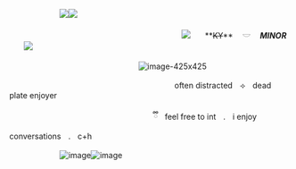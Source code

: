ㅤㅤㅤㅤㅤㅤㅤ![](https://media.discordapp.net/attachments/903364339464044575/1101211967160602715/C2A05123-F43E-450E-BF25-52DB94C6E882.gif)![](https://media.discordapp.net/attachments/903364339464044575/1101211967160602715/C2A05123-F43E-450E-BF25-52DB94C6E882.gif)

ㅤㅤㅤㅤㅤㅤㅤㅤㅤㅤㅤㅤㅤㅤㅤㅤㅤㅤㅤㅤㅤㅤㅤㅤ![](https://caterpie.crd.co/assets/images/gallery28/306d84fe.png?v=55641fe5)ㅤㅤ**~~KY~~** ㅤ𓎟 ㅤ***MINOR***ㅤㅤ![](https://caterpie.crd.co/assets/images/gallery28/dc1be573.png?v=55641fe5)

ㅤㅤㅤㅤㅤㅤㅤㅤㅤㅤㅤㅤㅤㅤㅤㅤㅤㅤ![image-425x425](https://github.com/imisfood/imisfood/assets/130332213/c73ee15b-681f-4618-9bbc-2e1e1f7c5944)

ㅤㅤㅤㅤㅤㅤㅤㅤㅤㅤㅤㅤㅤㅤㅤㅤㅤㅤㅤㅤㅤㅤㅤoften distractedㅤ⟢ㅤdead plate enjoyer

ㅤㅤㅤㅤㅤㅤㅤㅤㅤㅤㅤㅤㅤㅤㅤㅤㅤㅤㅤ ⠀ྀིㅤfeel free to intㅤ.ㅤi enjoy conversationsㅤ.ㅤc+h

ㅤㅤㅤㅤㅤㅤㅤ![image](https://github.com/imisfood/imisfood/assets/130332213/c968bf1f-6a93-457d-80f8-5d4b54e72810)![image](https://github.com/imisfood/imisfood/assets/130332213/3a71fcdc-bd5d-4a62-915c-81f6a8a7de33)
